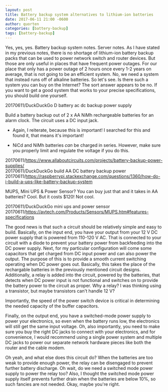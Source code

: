 ```yaml
---
layout: post
title: Battery backup system alternatives to lithium-ion batteries
date: 2017-06-11 21:00 -0600
author: quorten
categories: [battery-backup]
tags: [battery-backup]
---
```


Yes, yes, yes.  Battery backup system notes.  Server notes.  As I have
stated in my previous notes, there is no shortage of lithium-ion
battery backup packs that can be used to power network switch and
router devices.  But those are only useful in places that have
frequent power outages.  For our place that only has a power outage of
2 hours once every 1-2 years on average, that is not going to be an
efficient system.  No, we need a system that instead runs off of
alkaline batteries.  So let's see.  Is there such a system you can buy
on the Internet?  The sort answer appears to be no.  If you want to
get a good system that works to your precise specifications, you
should build one yourself.

20170611/DuckDuckGo D battery ac dc backup power supply

Build a battery backup out of 2 x AA NiMh rechargeable batteries for
an alarm clock.  The circuit uses a DC input jack.

* Again, I reiterate, because this is important!  I searched for this
  and found it, that means it's important!

* NiCd and NiMh batteries _can_ be charged in series.  However, make
  sure you properly limit and regulate the voltage if you do this.

20170611/https://www.allaboutcircuits.com/projects/battery-backup-power-supplies/  
20170611/DuckDuckGo build AA DC battery backup power  
20170611/https://raspberrypi.stackexchange.com/questions/1360/how-do-i-build-a-ups-like-battery-backup-system

<!-- more -->

MUPS, Mini UPS & Power Sensor?  You can buy just that and it takes in
AA batteries?  Cool.  But it costs $120!  Not cool.

20170611/DuckDuckGo mini ups and power sensor  
20170611/https://avtech.com/Products/Sensors/MUPS.htm#features-specifications

The good news is that such a circuit should be relatively simple and
easy to build.  Basically, on the input end, you have your output from
your 12 V DC power supply that is powered from 110-120 V AC.  That is
connected to your circuit with a diode to prevent your battery power
from backfeeding into the DC power supply.  Next, for my particular
configuration will come some capacitors that get charged from DC input
power and can also power the output.  The purpose of this is to
provide a smooth current switching operating when DC power goes out.
Basically, this takes the place of the rechargable batteries in the
previously mentioned circuit designs.  Additionally, a relay is added
into the circuit, powered by the batteries, that detects when DC power
input is not functional and switches on to provide the battery power
to the circuit as proper.  Why a relay?  I was thinking using a
transistor, but maybe transistors can't handle 12 V?

Importantly, the speed of the power switch device is critical in
determining the needed capacity of the buffer capacitors.

Finally, on the output end, you have a switched-mode power supply to
power your electronics, so even when the battery runs low, the
electronics will still get the same input voltage.  Oh, also
importantly, you need to make sure you buy the right DC jacks to
connect with your electronics, and for convenience, I would recommend
using a single power system and multiple DC jacks to power our
separate network hardware pieces like both the router and the cable
modem.

Oh yeah, and what else does this circuit do?  When the batteries are
too weak to provide enough power, the relay can be disengaged to
prevent further battery discharge.  Oh wait, do we need a switched
mode power supply to power the relay too?  Also, I thought the
switched mode power supply itself prevents further drain when the
batteries are below 10%, so such fancies are not needed.  Okay, maybe
you're right.
